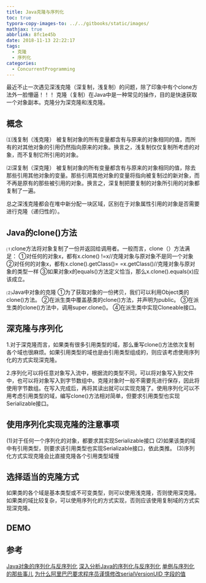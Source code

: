 ```yaml
---
title: Java克隆与序列化
toc: true
typora-copy-images-to: ../../gitbooks/static/images/
mathjax: true
abbrlink: 8fc1e45b
date: 2018-11-13 22:22:17
tags:
  - 克隆
  - 序列化
categories:
  - ConcurrentProgramming
---
```


最近不止一次遇见深浅克隆（深复制，浅复制）的问题，除了印象中有个clone方法外一脸懵逼！！！
克隆（复制）在Java中是一种常见的操作，目的是快速获取一个对象副本。克隆分为深克隆和浅克隆。

## 概念

⑴浅复制（浅克隆）
被复制对象的所有变量都含有与原来的对象相同的值，而所有的对其他对象的引用仍然指向原来的对象。换言之，浅复制仅仅复制所考虑的对象，而不复制它所引用的对象。

⑵深复制（深克隆）
被复制对象的所有变量都含有与原来的对象相同的值，除去那些引用其他对象的变量。那些引用其他对象的变量将指向被复制过的新对象，而不再是原有的那些被引用的对象。换言之，深复制把要复制的对象所引用的对象都复制了一遍。

总之深浅克隆都会在堆中新分配一块区域，区别在于对象属性引用的对象是否需要进行克隆（递归性的）。

## Java的clone()方法

⑴clone方法将对象复制了一份并返回给调用者。一般而言，clone（）方法满足：
①对任何的对象x，都有x.clone() !=x//克隆对象与原对象不是同一个对象
②对任何的对象x，都有x.clone().getClass()= =x.getClass()//克隆对象与原对象的类型一样
③如果对象x的equals()方法定义恰当，那么x.clone().equals(x)应该成立。

⑵Java中对象的克隆
①为了获取对象的一份拷贝，我们可以利用Object类的clone()方法。 
②在派生类中覆盖基类的clone()方法，并声明为public。 
③在派生类的clone()方法中，调用super.clone()。 
④在派生类中实现Cloneable接口。

## 深克隆与序列化

1.对于深克隆而言，如果类有很多引用类型的域，那么重写clone()方法依次复制各个域也很麻烦。如果引用类型的域也是由引用类型组成的，则应该考虑使用序列化的方式实现深克隆。

2.序列化可以将任意对象写入流中，根据流的类型不同，可以将对象写入到文件中，也可以将对象写入到字节数组中。克隆对象时一般不需要先进行保存，因此将使用字节数组。在写入完成后，再将其读出就可以实现克隆了。使用序列化可以不用考虑引用类型的域，编写clone()方法相对简单，但要求引用类型也实现Serializable接口。

## 使用序列化实现克隆的注意事项

(1)对于任何一个序列化的对象，都要求其实现Serializable接口
(2)如果该类的域中有引用类型，则要求该引用类型也实现Serializable接口，依此类推。
(3)序列化方式实现克隆会比直接克隆各个引用类型域慢

## 选择适当的克隆方式

如果类的各个域是基本类型或不可变类型，则可以使用浅克隆，否则使用深克隆。如果类的域比较复杂，可以使用序列化的方式实现，否则应该使用复制域的方式实现深克隆。  

## DEMO



## 参考

[Java对象的序列化与反序列化](http://mp.weixin.qq.com/s?__biz=MzI3NzE0NjcwMg==&mid=2650120836&idx=1&sn=c83a980c0871faf607ae613092c69760&chksm=f36bbfa5c41c36b317c103f27b9d99c26aecba52e4bf614bd73dcadc1e4bc5ab8f99fb082eba&scene=21#wechat_redirect)
[深入分析Java的序列化与反序列化](http://mp.weixin.qq.com/s?__biz=MzI3NzE0NjcwMg==&mid=2650120882&idx=1&sn=8e355b5ee3cce0a2d0108edbdf88e606&chksm=f36bbf93c41c3685340d4f658dddec6bcbd5903b5d92875bb06d51a0dfc49ee7326417a0edff&scene=21#wechat_redirect)
[单例与序列化的那些事儿](http://mp.weixin.qq.com/s?__biz=MzI3NzE0NjcwMg==&mid=2650120643&idx=1&sn=72ffc1018f5fe4451f885be56e972b30&chksm=f36bbce2c41c35f4d18a841b6fcc5688e7ab3d520be46bc72825b16c0d507a31e48f77dcf0fa&scene=21#wechat_redirect)
[为什么阿里巴巴要求程序员谨慎修改serialVersionUID 字段的值](https://mp.weixin.qq.com/s/5xcDDtsVYdgzUebF3_Mg4g)